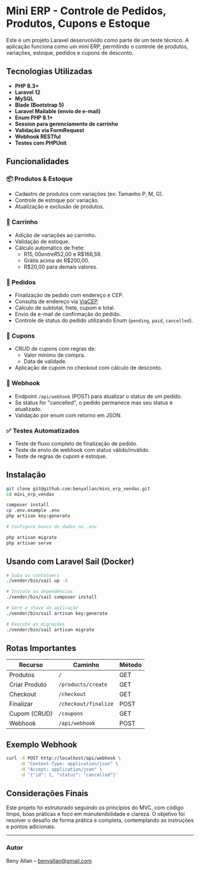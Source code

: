 # Mini ERP - Controle de Pedidos, Produtos, Cupons e Estoque

Este é um projeto Laravel desenvolvido como parte de um teste técnico. A aplicação funciona como um mini ERP, permitindo o controle de produtos, variações, estoque, pedidos e cupons de desconto.

## Tecnologias Utilizadas

- **PHP 8.3+**
- **Laravel 12**
- **MySQL**
- **Blade (Bootstrap 5)**
- **Laravel Mailable (envio de e-mail)**
- **Enum PHP 8.1+**
- **Session para gerenciamento de carrinho**
- **Validação via FormRequest**
- **Webhook RESTful**
- **Testes com PHPUnit**

## Funcionalidades

### 📦 Produtos & Estoque

- Cadastro de produtos com variações (ex: Tamanho P, M, G).
- Controle de estoque por variação.
- Atualização e exclusão de produtos.

### 🛒 Carrinho

- Adição de variações ao carrinho.
- Validação de estoque.
- Cálculo automático de frete:
  - R$15,00 entre R$52,00 e R$166,59.
  - Grátis acima de R$200,00.
  - R$20,00 para demais valores.

### 🧾 Pedidos

- Finalização de pedido com endereço e CEP.
- Consulta de endereço via [ViaCEP](https://viacep.com.br).
- Cálculo de subtotal, frete, cupom e total.
- Envio de e-mail de confirmação do pedido.
- Controle de status do pedido utilizando Enum (`pending`, `paid`, `cancelled`).

### 💸 Cupons

- CRUD de cupons com regras de:
  - Valor mínimo de compra.
  - Data de validade.
- Aplicação de cupom no checkout com cálculo de desconto.

### 🔄 Webhook

- Endpoint `/api/webhook` (POST) para atualizar o status de um pedido.
- Se status for "cancelled", o pedido permanece mas seu status é atualizado.
- Validação por enum com retorno em JSON.

### ✅ Testes Automatizados

- Teste de fluxo completo de finalização de pedido.
- Teste de envio de webhook com status válido/inválido.
- Teste de regras de cupom e estoque.

## Instalação

```bash
git clone git@github.com:benyallan/mini_erp_vendas.git
cd mini_erp_vendas

composer install
cp .env.example .env
php artisan key:generate

# Configure banco de dados no .env

php artisan migrate
php artisan serve
```

## Usando com Laravel Sail (Docker)


```bash
# Suba os containers
./vendor/bin/sail up -d

# Instale as dependências
./vendor/bin/sail composer install

# Gere a chave da aplicação
./vendor/bin/sail artisan key:generate

# Execute as migrações
./vendor/bin/sail artisan migrate
```

## Rotas Importantes

| Recurso      | Caminho                  | Método |
|--------------|--------------------------|--------|
| Produtos     | `/`                      | GET    |
| Criar Produto| `/products/create`       | GET    |
| Checkout     | `/checkout`              | GET    |
| Finalizar    | `/checkout/finalize`     | POST   |
| Cupom (CRUD) | `/coupons`               | GET    |
| Webhook      | `/api/webhook`           | POST   |

## Exemplo Webhook

```bash
curl -X POST http://localhost/api/webhook \
     -H "Content-Type: application/json" \
     -H "Accept: application/json" \
     -d '{"id": 1, "status": "cancelled"}'
```

## Considerações Finais

Este projeto foi estruturado seguindo os princípios do MVC, com código limpo, boas práticas e foco em manutenibilidade e clareza. O objetivo foi resolver o desafio de forma prática e completa, contemplando as instruções e pontos adicionais.

---

### Autor

Beny Allan – [benyallan@gmail.com](mailto:benyallan@gmail.com)
